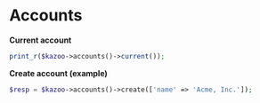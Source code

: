 # Accounts

**Current account**
```php
print_r($kazoo->accounts()->current());
```
**Create account (example)**
```php
$resp = $kazoo->accounts()->create(['name' => 'Acme, Inc.']);
```
